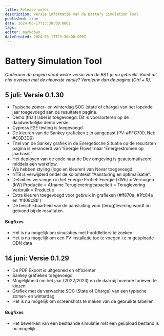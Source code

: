 ```yaml
---
title: Release notes
description: Versie informatie van de Battery Simulation Tool
published: true
date: 2024-06-17T13:30:00.000Z
tags: 
editor: markdown
dateCreated: 2024-06-17T13:30:00.000Z
---
```


# Battery Simulation Tool

_Onderaan de pagina staat welke versie van de BST je nu gebruikt. Komt dit niet overeen met de nieuwste versie? Vernieuw dan de pagina (Ctrl + R)._

## 5 juli: Versie 0.1.30
- Typische zomer- en winterdag SOC (state of charge) van het lopende jaar toegevoegd aan de resultaten pagina. 
- Demo (trial) label is toegevoegd. Dit is voorsorteren op de daadwerkelijke demo versie. 
- Cypress E2E testing is toegevoegd.
- De kleuren van de Sankey grafieken zijn aangepast (PV: #FFC700, Net: #C8D3D9) 
- Titel van de Sankey grafiek in de Energetische Situatie op de resultaten pagina is veranderd van 'Energie Flows' naar 'Energiestromen op jaarbasis'
- Het deployen van de code naar de Dev omgeving is geautomatiseerd middels een workflow. 
- We hebben styling (logo en kleuren) van Novar toegevoegd.
- NTB is verwijderd onder de kolomtekst "Aansturing en optimalisatie".
- Definities vervangen in het Energie Profiel:
    Energie (kWh) = Vermogen (kW)
    Productie = Afname
    Terugleveringcapaciteit = Teruglevering
    Verbruik = Productie
- Extra kleuren toegevoegd voor gebruik in grafieken (#ff870a, #1fc84a en '#408c8b')
- De beschikbaarheid van de aansluiting voor (terug)levering wordt nu getoond bij de resultaten.

#### Bugfixes
- Het is nu mogelijk om simulaties met hoofdletters te zoeken. 
- Het is nu mogelijk om een PV installatie toe te voegen i.c.m geuploade ODN data

## 14 juni: Versie 0.1.29
- De PDF Export is uitgebreid en efficiënter
- Sankey grafieken toegevoegd
- Mogelijkheid om het jaar (2022/2023) en de daarbij horende tarieven te kiezen
- Grafiek met de verwachte SOC (State of Charge) van een typische zomer- en winterdag
- Het is nu mogelijk om screenshots te maken van de gebruikte tabellen

#### Bugfixes
- Het bewerken van een bestaande simulatie mét een geüpload bestand is nu mogelijk.
